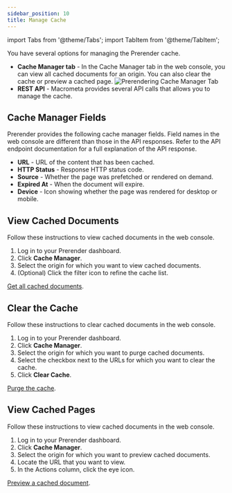```yaml
---
sidebar_position: 10
title: Manage Cache
---
```

import Tabs from '@theme/Tabs';
import TabItem from '@theme/TabItem';

You have several options for managing the Prerender cache.

- **Cache Manager tab** - In the Cache Manager tab in the web console, you can view all cached documents for an origin. You can also clear the cache or preview a cached page.
  ![Prerendering Cache Manager Tab](/img/prerendering/cache-manager.png)
- **REST API** - Macrometa provides several API calls that allows you to manage the cache.

## Cache Manager Fields

Prerender provides the following cache manager fields. Field names in the web console are different than those in the API responses. Refer to the API endpoint documentation for a full explanation of the API response.

- **URL** - URL of the content that has been cached.
- **HTTP Status** - Response HTTP status code.
- **Source** - Whether the page was prefetched or rendered on demand.
- **Expired At** - When the document will expire.
- **Device** - Icon showing whether the page was rendered for desktop or mobile.

## View Cached Documents

<Tabs groupId="operating-systems">
<TabItem value="console" label="Web Console">

Follow these instructions to view cached documents in the web console.

1. Log in to your Prerender dashboard.
2. Click **Cache Manager**.
3. Select the origin for which you want to view cached documents.
4. (Optional) Click the filter icon to refine the cache list.

</TabItem>
<TabItem value="api" label="REST API">

[Get all cached documents](https://www.macrometa.com/docs/apiPrerendering#/paths/api-prerender-v1-origins-origin--cache/get).

</TabItem>
</Tabs>

## Clear the Cache

<Tabs groupId="operating-systems1">
<TabItem value="console" label="Web Console">

Follow these instructions to clear cached documents in the web console.

1. Log in to your Prerender dashboard.
2. Click **Cache Manager**.
3. Select the origin for which you want to purge cached documents.
4. Select the checkbox next to the URLs for which you want to clear the cache.
5. Click **Clear Cache**.

</TabItem>
<TabItem value="api" label="REST API">

[Purge the cache](https://www.macrometa.com/docs/apiPrerendering#/paths/api-prerender-v1-origins-origin--cache-purge/post).

</TabItem>
</Tabs>

## View Cached Pages

<Tabs groupId="operating-systems2">
<TabItem value="console" label="Web Console">

Follow these instructions to view cached documents in the web console.

1. Log in to your Prerender dashboard.
2. Click **Cache Manager**.
3. Select the origin for which you want to preview cached documents.
4. Locate the URL that you want to view.
5. In the Actions column, click the eye icon.

</TabItem>
<TabItem value="api" label="REST API">

[Preview a cached document](https://www.macrometa.com/docs/apiPrerendering#/paths/api-prerender-v1-origins-origin--cache--cacheKey--preview/get).

</TabItem>
</Tabs>
